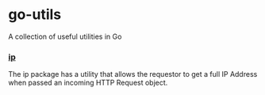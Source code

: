 # go-utils
A collection of useful utilities in Go

### [ip](ip/README.md)

The ip package has a utility that allows the requestor to get a full IP Address when passed an incoming HTTP Request object.